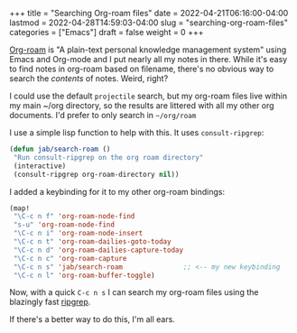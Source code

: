 +++
title = "Searching Org-roam files"
date = 2022-04-21T06:16:00-04:00
lastmod = 2022-04-28T14:59:03-04:00
slug = "searching-org-roam-files"
categories = ["Emacs"]
draft = false
weight = 0
+++

[Org-roam](https://www.orgroam.com/) is "A plain-text personal knowledge management system" using Emacs and Org-mode and I put nearly all my notes in there. While it's easy to find notes in org-roam based on filename, there's no obvious way to search the _contents_ of notes. Weird, right?

<!--more-->

I could use the default `projectile` search, but my org-roam files live within my main ~/org directory, so the results are littered with all my other org documents. I'd prefer to only search in `~/org/roam`

I use a simple lisp function to help with this. It uses `consult-ripgrep`:

```lisp
(defun jab/search-roam ()
 "Run consult-ripgrep on the org roam directory"
 (interactive)
 (consult-ripgrep org-roam-directory nil))
```

I added a keybinding for it to my other org-roam bindings:

```lisp
(map!
 "\C-c n f" 'org-roam-node-find
 "s-u" 'org-roam-node-find
 "\C-c n i" 'org-roam-node-insert
 "\C-c n t" 'org-roam-dailies-goto-today
 "\C-c n d" 'org-roam-dailies-capture-today
 "\C-c n c" 'org-roam-capture
 "\C-c n s" 'jab/search-roam               ;; <-- my new keybinding
 "\C-c n l" 'org-roam-buffer-toggle)
```

Now, with a quick `C-c n s` I can search my org-roam files using the blazingly fast [ripgrep](https://github.com/BurntSushi/ripgrep).

If there's a better way to do this, I'm all ears.

[//]: # "Exported with love from a post written in Org mode"
[//]: # "- https://github.com/kaushalmodi/ox-hugo"

